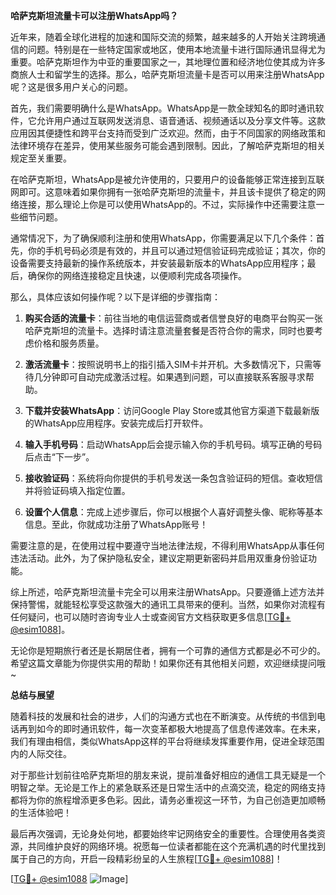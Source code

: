 **哈萨克斯坦流量卡可以注册WhatsApp吗？**

近年来，随着全球化进程的加速和国际交流的频繁，越来越多的人开始关注跨境通信的问题。特别是在一些特定国家或地区，使用本地流量卡进行国际通讯显得尤为重要。哈萨克斯坦作为中亚的重要国家之一，其地理位置和经济地位使其成为许多商旅人士和留学生的选择。那么，哈萨克斯坦流量卡是否可以用来注册WhatsApp呢？这是很多用户关心的问题。

首先，我们需要明确什么是WhatsApp。WhatsApp是一款全球知名的即时通讯软件，它允许用户通过互联网发送消息、语音通话、视频通话以及分享文件等。这款应用因其便捷性和跨平台支持而受到广泛欢迎。然而，由于不同国家的网络政策和法律环境存在差异，使用某些服务可能会遇到限制。因此，了解哈萨克斯坦的相关规定至关重要。

在哈萨克斯坦，WhatsApp是被允许使用的，只要用户的设备能够正常连接到互联网即可。这意味着如果你拥有一张哈萨克斯坦的流量卡，并且该卡提供了稳定的网络连接，那么理论上你是可以使用WhatsApp的。不过，实际操作中还需要注意一些细节问题。

通常情况下，为了确保顺利注册和使用WhatsApp，你需要满足以下几个条件：首先，你的手机号码必须是有效的，并且可以通过短信验证码完成验证；其次，你的设备需要支持最新的操作系统版本，并安装最新版本的WhatsApp应用程序；最后，确保你的网络连接稳定且快速，以便顺利完成各项操作。

那么，具体应该如何操作呢？以下是详细的步骤指南：

1. **购买合适的流量卡**：前往当地的电信运营商或者信誉良好的电商平台购买一张哈萨克斯坦的流量卡。选择时请注意流量套餐是否符合你的需求，同时也要考虑价格和服务质量。
   
2. **激活流量卡**：按照说明书上的指引插入SIM卡并开机。大多数情况下，只需等待几分钟即可自动完成激活过程。如果遇到问题，可以直接联系客服寻求帮助。

3. **下载并安装WhatsApp**：访问Google Play Store或其他官方渠道下载最新版的WhatsApp应用程序。安装完成后打开软件。

4. **输入手机号码**：启动WhatsApp后会提示输入你的手机号码。填写正确的号码后点击“下一步”。

5. **接收验证码**：系统将向你提供的手机号发送一条包含验证码的短信。查收短信并将验证码填入指定位置。

6. **设置个人信息**：完成上述步骤后，你可以根据个人喜好调整头像、昵称等基本信息。至此，你就成功注册了WhatsApp账号！

需要注意的是，在使用过程中要遵守当地法律法规，不得利用WhatsApp从事任何违法活动。此外，为了保护隐私安全，建议定期更新密码并启用双重身份验证功能。

综上所述，哈萨克斯坦流量卡完全可以用来注册WhatsApp。只要遵循上述方法并保持警惕，就能轻松享受这款强大的通讯工具带来的便利。当然，如果你对流程有任何疑问，也可以随时咨询专业人士或查阅官方文档获取更多信息[[TG💪+ @esim1088](https://t.me/s/esim1088)]。

无论你是短期旅行者还是长期居住者，拥有一个可靠的通信方式都是必不可少的。希望这篇文章能为你提供实用的帮助！如果你还有其他相关问题，欢迎继续提问哦~

**总结与展望**

随着科技的发展和社会的进步，人们的沟通方式也在不断演变。从传统的书信到电话再到如今的即时通讯软件，每一次变革都极大地提高了信息传递效率。在未来，我们有理由相信，类似WhatsApp这样的平台将继续发挥重要作用，促进全球范围内的人际交往。

对于那些计划前往哈萨克斯坦的朋友来说，提前准备好相应的通信工具无疑是一个明智之举。无论是工作上的紧急联系还是日常生活中的点滴交流，稳定的网络支持都将为你的旅程增添更多色彩。因此，请务必重视这一环节，为自己创造更加顺畅的生活体验吧！

最后再次强调，无论身处何地，都要始终牢记网络安全的重要性。合理使用各类资源，共同维护良好的网络环境。祝愿每一位读者都能在这个充满机遇的时代里找到属于自己的方向，开启一段精彩纷呈的人生旅程[[TG💪+ @esim1088](https://t.me/s/esim1088)]！

[[TG💪+ @esim1088](https://t.me/s/esim1088) ![Image](https://i.postimg.cc/4NQfJmqS/Snipaste-2025-05-13-00-14-12.png)]